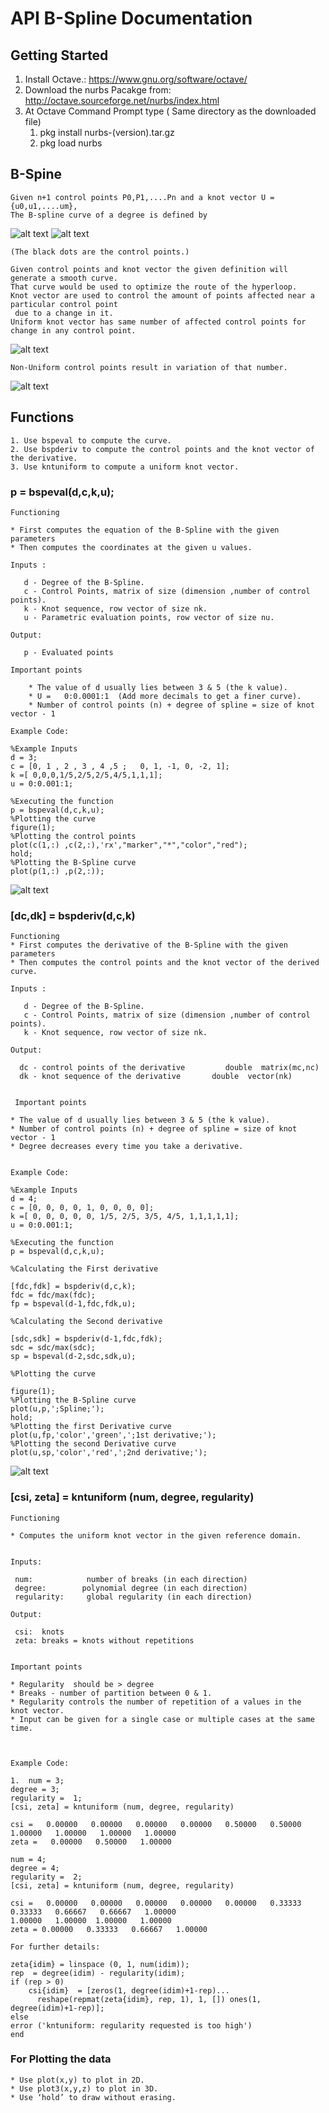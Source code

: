 # API B-Spline Documentation

## Getting Started

1. Install Octave.:  https://www.gnu.org/software/octave/ 
2. Download the nurbs Pacakge from:  http://octave.sourceforge.net/nurbs/index.html
3. At Octave Command Prompt type   ( Same directory as the downloaded file)
      1. pkg install nurbs-(version).tar.gz
      2. pkg load nurbs


## B-Spine

    Given n+1 control points P0,P1,....Pn and a knot vector U = {u0,u1,....um},
    The B-spline curve of a degree is defined by

![alt text](https://github.com/BITShyperloop/NumSim/blob/master/Resources/images/bspline-curve-eqn.jpg "B-Spline Definition")
![alt text](https://github.com/BITShyperloop/NumSim/blob/master/Resources/images/B-spline_curve.png "B-Spline")

    (The black dots are the control points.)

    Given control points and knot vector the given definition will generate a smooth curve.
    That curve would be used to optimize the route of the hyperloop.
    Knot vector are used to control the amount of points affected near a particular control point
     due to a change in it. 
    Uniform knot vector has same number of affected control points for change in any control point.  

![alt text](https://github.com/BITShyperloop/NumSim/blob/master/Resources/images/uniform-knots.png "Uniform Knot Vector")
 
    Non-Uniform control points result in variation of that number.

![alt text](https://github.com/BITShyperloop/NumSim/blob/master/Resources/images/non-uniform-knots.png "Non Uniform Knot Vector")

## Functions

    1. Use bspeval to compute the curve.
    2. Use bspderiv to compute the control points and the knot vector of the derivative.
    3. Use kntuniform to compute a uniform knot vector.


###  p = bspeval(d,c,k,u);

    
    Functioning 
    
    * First computes the equation of the B-Spline with the given parameters
    * Then computes the coordinates at the given u values.

    Inputs :

       d - Degree of the B-Spline.
       c - Control Points, matrix of size (dimension ,number of control points).
       k - Knot sequence, row vector of size nk.
       u - Parametric evaluation points, row vector of size nu.

    Output:

       p - Evaluated points

    Important points 

        * The value of d usually lies between 3 & 5 (the k value). 
        * U =   0:0.0001:1  (Add more decimals to get a finer curve).
        * Number of control points (n) + degree of spline = size of knot vector - 1

    Example Code:

    %Example Inputs 
    d = 3;
    c = [0, 1 , 2 , 3 , 4 ,5 ;   0, 1, -1, 0, -2, 1];
    k =[ 0,0,0,1/5,2/5,2/5,4/5,1,1,1];
    u = 0:0.001:1;
 
    %Executing the function
    p = bspeval(d,c,k,u);
    %Plotting the curve
    figure(1);
    %Plotting the control points 
    plot(c(1,:) ,c(2,:),'rx',"marker","*","color","red");
    hold;
    %Plotting the B-Spline curve
    plot(p(1,:) ,p(2,:));

![alt text](https://github.com/BITShyperloop/NumSim/blob/master/Resources/images/bspeval.jpeg "bspeval graph")



### [dc,dk] = bspderiv(d,c,k)

    Functioning 
    * First computes the derivative of the B-Spline with the given parameters
    * Then computes the control points and the knot vector of the derived curve.
    
    Inputs :

       d - Degree of the B-Spline.
       c - Control Points, matrix of size (dimension ,number of control points).
       k - Knot sequence, row vector of size nk.

    Output:

      dc - control points of the derivative         double  matrix(mc,nc)
      dk - knot sequence of the derivative       double  vector(nk)


     Important points 

    * The value of d usually lies between 3 & 5 (the k value).
    * Number of control points (n) + degree of spline = size of knot vector - 1
    * Degree decreases every time you take a derivative. 


    Example Code:

    %Example Inputs 
    d = 4;
    c = [0, 0, 0, 0, 1, 0, 0, 0, 0];
    k =[ 0, 0, 0, 0, 0, 1/5, 2/5, 3/5, 4/5, 1,1,1,1,1];
    u = 0:0.001:1;
 
    %Executing the function
    p = bspeval(d,c,k,u);
 
    %Calculating the First derivative 
 
    [fdc,fdk] = bspderiv(d,c,k);
    fdc = fdc/max(fdc);
    fp = bspeval(d-1,fdc,fdk,u);
  
    %Calculating the Second derivative 
 
    [sdc,sdk] = bspderiv(d-1,fdc,fdk);
    sdc = sdc/max(sdc);
    sp = bspeval(d-2,sdc,sdk,u);

    %Plotting the curve
 
    figure(1);
    %Plotting the B-Spline curve
    plot(u,p,';Spline;');
    hold;
    %Plotting the first Derivative curve
    plot(u,fp,'color','green',';1st derivative;');
    %Plotting the second Derivative curve
    plot(u,sp,'color','red',';2nd derivative;');


![alt text](https://github.com/BITShyperloop/NumSim/blob/master/Resources/images/bspderiv.jpeg "bspderiv graph")



### [csi, zeta] = kntuniform (num, degree, regularity)


    Functioning 

    * Computes the uniform knot vector in the given reference domain.


    Inputs:

     num:            number of breaks (in each direction)
     degree:        polynomial degree (in each direction)
     regularity:     global regularity (in each direction)
	
    Output:

     csi:  knots
     zeta: breaks = knots without repetitions


    Important points 

    * Regularity  should be > degree 
    * Breaks - number of partition between 0 & 1.
    * Regularity controls the number of repetition of a values in the  knot vector.
    * Input can be given for a single case or multiple cases at the same time.



    Example Code:

    1.  num = 3;
    degree = 3;
    regularity =  1;
    [csi, zeta] = kntuniform (num, degree, regularity)

    csi =   0.00000   0.00000   0.00000   0.00000   0.50000   0.50000   1.00000   1.00000   1.00000   1.00000
    zeta =   0.00000   0.50000   1.00000

    num = 4;
    degree = 4;
    regularity =  2;
    [csi, zeta] = kntuniform (num, degree, regularity)
    
    csi =   0.00000   0.00000   0.00000   0.00000   0.00000   0.33333   0.33333   0.66667   0.66667   1.00000 
    1.00000   1.00000  1.00000   1.00000
    zeta = 0.00000   0.33333   0.66667   1.00000

    For further details:

    zeta{idim} = linspace (0, 1, num(idim));
    rep  = degree(idim) - regularity(idim);
    if (rep > 0)
        csi{idim}  = [zeros(1, degree(idim)+1-rep)...
          reshape(repmat(zeta{idim}, rep, 1), 1, []) ones(1, degree(idim)+1-rep)];
    else
    error ('kntuniform: regularity requested is too high')
    end



### For Plotting the data

    * Use plot(x,y) to plot in 2D.
    * Use plot3(x,y,z) to plot in 3D.
    * Use ‘hold’ to draw without erasing.













